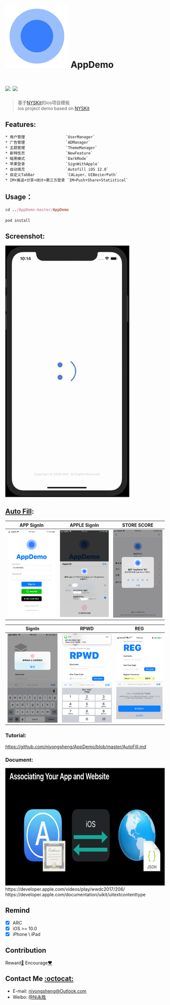 ![(logo)](https://github.com/niyongsheng/AppDemo/blob/master/logo.png?raw=true)
AppDemo
===
[![](https://img.shields.io/badge/platform-iOS-orange.svg)](https://developer.apple.com/ios/)
[![](https://img.shields.io/badge/license-MIT-blue.svg)](https://github.com/niyongsheng/AppDemo/blob/master/LICENSE)
===
> 基于[NYSKit](https://github.com/niyongsheng/NYSKit)的ios项目模板 <br>
> ios project demo based on [NYSKit](https://github.com/niyongsheng/NYSKit)

## Features:
    * 用户管理                  `UserManager`
    * 广告管理                  `ADManager`
    * 主题管理                  `ThemeManager`
    * 新特性页                  `NewFeature`
    * 暗黑模式                  `DarkMode`
    * 苹果登录                  `SignWithApple`
    * 自动填充                  `Autofill iOS 12.0`
    * 自定义TabBar              `CALayer、UIBezierPath`
    * IM+推送+分享+统计+第三方登录 `IM+Push+Share+Statistical`

## Usage：
```ruby
cd ../AppDemo-master/AppDemo

pod install
```

## Screenshot:
![image](https://github.com/niyongsheng/niyongsheng.github.io/blob/master/Document/AppDemoScreenshot/AppDemo_1.gif)

## [Auto Fill](https://github.com/niyongsheng/AppDemo/blob/master/AutoFill.md):
APP SignIn | APPLE SignIn | STORE SCORE
------------ | ------------- | -------------
<img src="https://github.com/niyongsheng/niyongsheng.github.io/blob/master/Document/AppDemoScreenshot/IMG_0229.PNG"> | <img src="https://github.com/niyongsheng/niyongsheng.github.io/blob/master/Document/AppDemoScreenshot/IMG_0227.jpg"> | <img src="https://github.com/niyongsheng/niyongsheng.github.io/blob/master/Document/AppDemoScreenshot/IMG_0230.PNG">

SignIn | RPWD | REG
------------ | ------------- | -------------
<img src="https://github.com/niyongsheng/niyongsheng.github.io/blob/master/Document/AppDemoScreenshot/IMG_0884.PNG"> | <img src="https://github.com/niyongsheng/niyongsheng.github.io/blob/master/Document/AppDemoScreenshot/IMG_0879.PNG"> | <img src="https://github.com/niyongsheng/niyongsheng.github.io/blob/master/Document/AppDemoScreenshot/IMG_0883.PNG">

### Tutorial:
https://github.com/niyongsheng/AppDemo/blob/master/AutoFill.md

### Document:
<img src="https://github.com/niyongsheng/niyongsheng.github.io/blob/master/Document/AppDemoScreenshot/autofill/1542768418585.jpg" width="670" height="370">
https://developer.apple.com/videos/play/wwdc2017/206/ <br>
https://developer.apple.com/documentation/uikit/uitextcontenttype

## Remind
- [x] ARC
- [x] iOS >= 10.0
- [x] iPhone \ iPad

## Contribution
Reward[:lollipop:](https://github.com/niyongsheng/niyongsheng.github.io/blob/master/Beg/README.md)  Encourage[:heart:](https://github.com/niyongsheng/AppDemo/stargazers)

## Contact Me [:octocat:](https://niyongsheng.github.io)
* E-mail: niyongsheng@Outlook.com
* Weibo: [@Ni永胜](https://weibo.com/u/7317805089)
